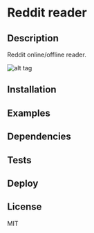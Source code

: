 # Reddit reader

## Description

Reddit online/offline reader.

![alt tag](http://webdesignfm.com/wp-content/uploads/2011/11/reddit-image.jpg)

## Installation

## Examples

## Dependencies

## Tests

## Deploy

## License

MIT
